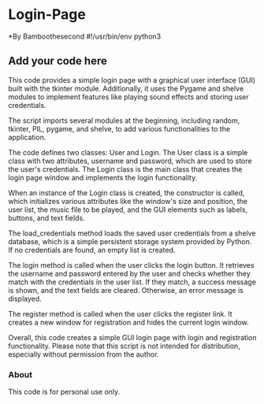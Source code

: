 # Login-Page
*By Bamboothesecond
#!/usr/bin/env python3


## Add your code here

This code provides a simple login page with a graphical user interface (GUI) built with the tkinter module. Additionally, it uses the Pygame and shelve modules to implement features like playing sound effects and storing user credentials.

The script imports several modules at the beginning, including random, tkinter, PIL, pygame, and shelve, to add various functionalities to the application.

The code defines two classes: User and Login. The User class is a simple class with two attributes, username and password, which are used to store the user's credentials. The Login class is the main class that creates the login page window and implements the login functionality.

When an instance of the Login class is created, the constructor is called, which initializes various attributes like the window's size and position, the user list, the music file to be played, and the GUI elements such as labels, buttons, and text fields.

The load_credentials method loads the saved user credentials from a shelve database, which is a simple persistent storage system provided by Python. If no credentials are found, an empty list is created.

The login method is called when the user clicks the login button. It retrieves the username and password entered by the user and checks whether they match with the credentials in the user list. If they match, a success message is shown, and the text fields are cleared. Otherwise, an error message is displayed.

The register method is called when the user clicks the register link. It creates a new window for registration and hides the current login window.

Overall, this code creates a simple GUI login page with login and registration functionality. Please note that this script is not intended for distribution, especially without permission from the author.

### About
This code is for personal use only.
